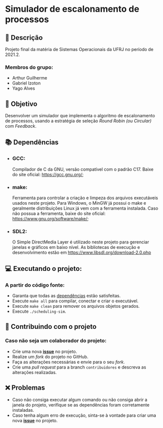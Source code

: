 # Simulador de escalonamento de processos

## :book: Descrição

Projeto final da matéria de Sistemas Operacionais da UFRJ no período de 2021.2.

### Membros do grupo:
- Arthur Guilherme
- Gabriel Izoton
- Yago Alves

## :dart: Objetivo

Desenvolver um simulador que implementa o algoritmo de escalonamento de processos, usando
a estratégia de seleção *Round Robin (ou Circular)* com *Feedback*.


## <a name="dependencias"></a> :books: Dependências

- ### GCC:
    
    Compilador de C da GNU, versão compatível com o padrão C17. Baixe do site oficial: https://gcc.gnu.org/;


- ### make:
    
    Ferramenta para controlar a criação e limpeza dos arquivos executáveis usados neste projeto. Para Windows, o MinGW já possui o make e geralmente distribuições Linux já vem com a ferramenta instalada. Caso não possua a ferramenta, baixe do site oficial: https://www.gnu.org/software/make/;


- ### SDL2:
    O Simple DirectMedia Layer é utilizado neste projeto para gerenciar janelas e gráficos em baixo nível. As bibliotecas de execução e desenvolvimento estão em https://www.libsdl.org/download-2.0.php
    

## :computer: Executando o projeto:

### A partir do código fonte:

- Garanta que todas as [dependências](#dependencias) estão satisfeitas.
- Execute `make all` para compilar, conectar e criar o executável.
- Execute `make clean` para remover os arquivos objetos gerados.
- Execute `./scheduling-sim`.


## :busts_in_silhouette: Contribuindo com o projeto

### Caso não seja um colaborador do projeto:

- Crie uma nova [**issue**](https://github.com/Gaizgrol/os-process-scheduling-sim/issues) no projeto.
- Realize um *fork* do projeto no GitHub.
- Faça as alterações necessárias e envie para o seu *fork*.
- Crie uma *pull request* para a branch `contribuidores` e descreva as alterações realizadas.


## :x: Problemas

- Caso não consiga executar algum comando ou não consiga abrir a janela do projeto, verifique se as dependências foram corretamente instaladas.
- Caso tenha algum erro de execução, sinta-se à vontade para criar uma nova [**issue**](https://github.com/Gaizgrol/os-process-scheduling-sim/issues) no projeto.
